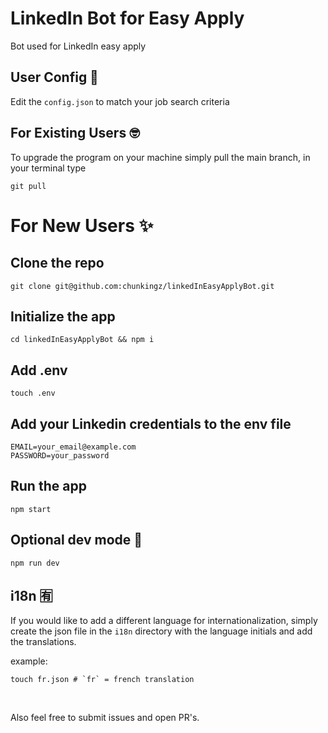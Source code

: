 # LinkedIn Bot for Easy Apply 

Bot used for LinkedIn easy apply

## User Config 📡
Edit the `config.json` to match your job search criteria

## For Existing Users 🤓
To upgrade the program on your machine simply pull the main branch, in your terminal type
```shell
git pull
```

# For New Users ✨

## Clone the repo
```shell
git clone git@github.com:chunkingz/linkedInEasyApplyBot.git
```

## Initialize the app
```shell
cd linkedInEasyApplyBot && npm i
```

## Add .env
```shell
touch .env
```

## Add your Linkedin credentials to the env file
```shell
EMAIL=your_email@example.com
PASSWORD=your_password
```

## Run the app
```shell
npm start
```

## Optional dev mode 🔧
```shell
npm run dev
```

## i18n 🈶
If you would like to add a different language for internationalization, simply create the json file in the `i18n` directory with the language initials and add the translations.

example: 

```shell
touch fr.json # `fr` = french translation
```

<br>

Also feel free to submit issues and open PR's.
